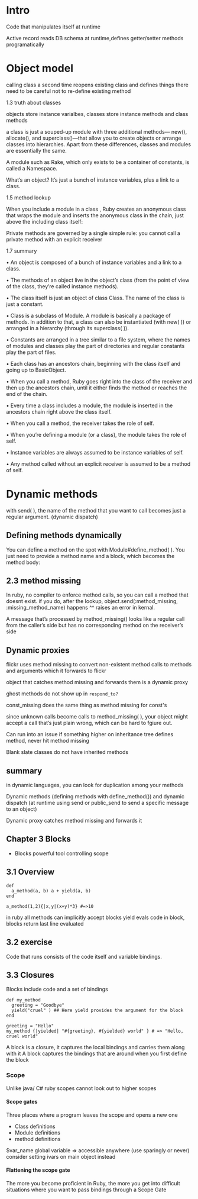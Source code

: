 # Intro

Code that manipulates itself at runtime

Active record reads DB schema at runtime,defines getter/setter methods programatically

# Object model

calling class a second time reopens existing class and defines things there
need to be careful not to re-define existing method

1.3 truth about classes

objects store instance varialbes, classes store instance methods and class methods

a class is just a souped-up module with three additional methods— new(), allocate(), and superclass()—that allow you to create objects or arrange classes into hierarchies. Apart from these differences, classes and modules are essentially the same.

A module such as Rake, which only exists to be a container of constants, is called a Namespace.

What’s an object? It’s just a bunch of instance variables, plus a link to a class.

1.5 method lookup

When you include a module in a class , Ruby creates an anonymous class that wraps the module and inserts the anonymous class in the chain, just above the including class itself:

Private methods are governed by a single simple rule: you cannot call a private method with an explicit receiver

1.7 summary

• An object is composed of a bunch of instance variables and a link to a class.

• The methods of an object live in the object’s class (from the point of view of the class, they’re called instance methods).

• The class itself is just an object of class Class. The name of the class is just a constant.

• Class is a subclass of Module. A module is basically a package of methods. In addition to that, a class can also be instantiated (with new( )) or arranged in a hierarchy (through its superclass( )).

• Constants are arranged in a tree similar to a file system, where the names of modules and classes play the part of directories and regular constants play the part of files.

• Each class has an ancestors chain, beginning with the class itself and going up to BasicObject.

• When you call a method, Ruby goes right into the class of the receiver and then up the ancestors chain, until it either finds the method or reaches the end of the chain.

• Every time a class includes a module, the module is inserted in the ancestors chain right above the class itself.

• When you call a method, the receiver takes the role of self.

• When you’re defining a module (or a class), the module takes the role of self.

• Instance variables are always assumed to be instance variables of self.

• Any method called without an explicit receiver is assumed to be a method of self.

# Dynamic methods
with send( ), the name of the method that you want to call becomes just a regular argument. (dynamic dispatch)

## Defining methods dynamically
You can define a method on the spot with Module#define_method( ). You just need to provide a method name and a block, which becomes the method body:

## 2.3 method missing
In ruby, no compiler to enforce method calls, so you can call a method that doesnt exist.
if you do, after the lookup, object.send(:method_missing, :missing_method_name) happens
^^ raises an error in kernal.

A message that’s processed by method_missing() looks like a regular call from the caller’s side but has no corresponding method on the receiver’s side

## Dynamic proxies
flickr uses method missing to convert non-existent method  calls to methods and arguments which it forwards to flickr

object that catches method missing and forwards them is a dynamic proxy

ghost methods do not show up in `respond_to?`

const_missing does  the same thing as method missing for const's

since unknown calls become calls to method_missing( ), your object might accept a call that’s just plain wrong, which can be hard to fgiure out. 

Can run into an issue if something higher on inheritance tree defines method, never hit method missing

Blank slate classes do not have inherited methods

## summary
in dynamic languages, you can look for duplication among your methods

Dynamic methods (defining methods with define_method()) and dynamic dispatch (at runtime using send or public_send to send a specific message to an object)

Dynamic proxy catches method missing and forwards it

## Chapter 3 Blocks
- Blocks powerful tool controlling scope

## 3.1 Overview
```
def
  a_method(a, b) a + yield(a, b)
end

a_method(1,2){|x,y|(x+y)*3} #=>10
```
in ruby all methods can implicitly accept blocks
yield evals code in block, blocks return last line evaluated

## 3.2 exercise
Code that runs consists of the code itself and variable bindings.

## 3.3 Closures
Blocks include code and a set of bindings

```
def my_method
  greeting = "Goodbye"
  yield("cruel" ) ## Here yield provides the argument for the block
end

greeting = "Hello"
my_method {|yielded| "#{greeting}, #{yielded} world" } # => "Hello, cruel world"
```

A block is a closure, it captures the local bindings and carries them along with it
A block captures the bindings that are around when you first define the block
### Scope

Unlike java/ C# ruby scopes cannot look out to higher scopes

#### Scope gates
Three places where a program leaves the scope and opens a new one
- Class definitions
- Module definitions
- method definitions

$var_name global variable => accessible anywhere (use sparingly or never)
consider setting ivars on main object instead

#### Flattening the scope gate

The more you become proficient in Ruby, the more you get into difficult situations where you want to pass bindings through a Scope Gate 
